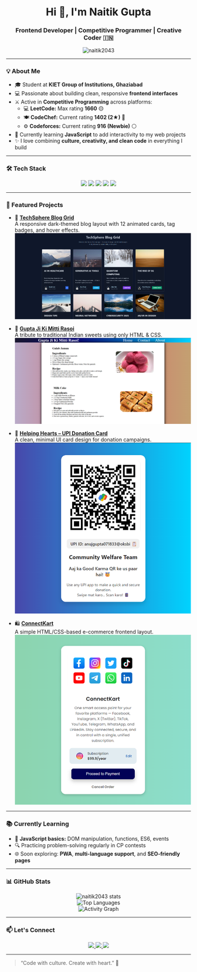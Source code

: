 <!-- GitHub Profile README for Naitik Gupta -->

<h1 align="center">Hi 👋, I'm Naitik Gupta</h1>
<h3 align="center">Frontend Developer | Competitive Programmer | Creative Coder 🇮🇳</h3>

<p align="center">
  <img src="https://komarev.com/ghpvc/?username=naitik2043&label=Profile%20views&color=0e75b6&style=flat" alt="naitik2043" />
</p>

---

### 💡 About Me
- 🎓 Student at **KIET Group of Institutions, Ghaziabad**
- 💻 Passionate about building clean, responsive **frontend interfaces**
- ⚔️ Active in **Competitive Programming** across platforms:
  - 💻 **LeetCode:** Max rating **1660** 🟡  
  - 🍽 **CodeChef:** Current rating **1402 (2★)** 🌟  
  - ⚙️ **Codeforces:** Current rating **916 (Newbie)** ⚪  
- 🌱 Currently learning **JavaScript** to add interactivity to my web projects
- ✨ I love combining **culture, creativity, and clean code** in everything I build

---

### 🛠️ Tech Stack

<p align="center">
  <img src="https://img.shields.io/badge/HTML5-E34F26?style=for-the-badge&logo=html5&logoColor=white"/>
  <img src="https://img.shields.io/badge/CSS3-1572B6?style=for-the-badge&logo=css3&logoColor=white"/>
  <img src="https://img.shields.io/badge/JavaScript-F7DF1E?style=for-the-badge&logo=javascript&logoColor=black"/>
  <img src="https://img.shields.io/badge/C++-00599C?style=for-the-badge&logo=cplusplus&logoColor=white"/>
  <img src="https://img.shields.io/badge/DSA-Important-FF5722?style=for-the-badge"/>
</p>

---

### 🚀 Featured Projects

- 📰 [**TechSphere Blog Grid**](https://github.com/naitik2043/techsphere-blog-grid)  
  A responsive dark-themed blog layout with 12 animated cards, tag badges, and hover effects.  
  ![Preview](https://github.com/naitik2043/techsphere-blog-grid/blob/main/preview.png)

- 🍮 [**Gupta Ji Ki Mitti Rasoi**](https://github.com/naitik2043/gupta-ji-mitti-rasoi)  
  A tribute to traditional Indian sweets using only HTML & CSS.  
  ![Preview](https://github.com/naitik2043/gupta-ji-mitti-rasoi/blob/main/preview.png)

- 💖 [**Helping Hearts – UPI Donation Card**](https://github.com/naitik2043/helping-hearts)  
  A clean, minimal UI card design for donation campaigns.  
  ![Preview](https://github.com/naitik2043/helping-hearts/blob/main/preview.png)

- 🛍️ [**ConnectKart**](https://github.com/naitik2043/ConnectKart)  
  A simple HTML/CSS-based e-commerce frontend layout.  
  ![Preview](https://github.com/naitik2043/ConnectKart/blob/main/preview.png)

---

### 📚 Currently Learning

- 📌 **JavaScript basics:** DOM manipulation, functions, ES6, events
- 🔍 Practicing problem-solving regularly in CP contests
- 🌐 Soon exploring: **PWA**, **multi-language support**, and **SEO-friendly pages**

---

### 📊 GitHub Stats

<p align="center">
  <img src="https://github-readme-stats.vercel.app/api?username=naitik2043&show_icons=true&theme=tokyonight" alt="naitik2043 stats"/>
  <br/>
  <img src="https://github-readme-stats.vercel.app/api/top-langs/?username=naitik2043&layout=compact&theme=tokyonight" alt="Top Languages"/>
  <br/>
  <img src="https://github-readme-activity-graph.vercel.app/graph?username=naitik2043&theme=react-dark" alt="Activity Graph"/>
</p>

---

### 📫 Let's Connect

<p align="center">
  <a href="mailto:naitikgupta2043@gmail.com">
    <img src="https://img.shields.io/badge/Email-D14836?style=for-the-badge&logo=gmail&logoColor=white"/>
  </a>
  <a href="https://www.linkedin.com/in/naitik-gupta-81700233a">
    <img src="https://img.shields.io/badge/LinkedIn-blue?style=for-the-badge&logo=linkedin&logoColor=white"/>
  </a>
  <a href="https://github.com/naitik2043">
    <img src="https://img.shields.io/badge/GitHub-100000?style=for-the-badge&logo=github&logoColor=white"/>
  </a>
</p>

---

> “Code with culture. Create with heart.” 💛
